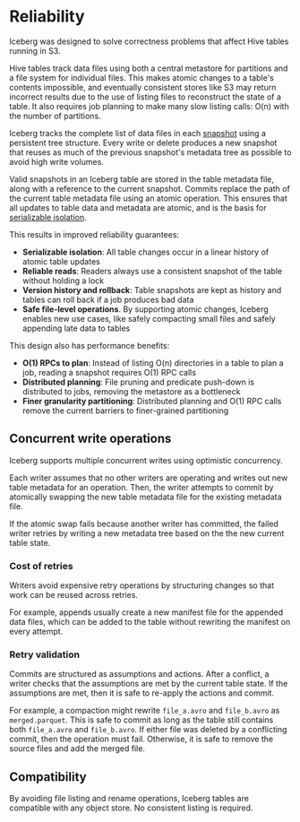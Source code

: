 <!--
 - Licensed to the Apache Software Foundation (ASF) under one or more
 - contributor license agreements.  See the NOTICE file distributed with
 - this work for additional information regarding copyright ownership.
 - The ASF licenses this file to You under the Apache License, Version 2.0
 - (the "License"); you may not use this file except in compliance with
 - the License.  You may obtain a copy of the License at
 -
 -   http://www.apache.org/licenses/LICENSE-2.0
 -
 - Unless required by applicable law or agreed to in writing, software
 - distributed under the License is distributed on an "AS IS" BASIS,
 - WITHOUT WARRANTIES OR CONDITIONS OF ANY KIND, either express or implied.
 - See the License for the specific language governing permissions and
 - limitations under the License.
 -->

# Reliability

Iceberg was designed to solve correctness problems that affect Hive tables running in S3.

Hive tables track data files using both a central metastore for partitions and a file system for individual files. This makes atomic changes to a table's contents impossible, and eventually consistent stores like S3 may return incorrect results due to the use of listing files to reconstruct the state of a table. It also requires job planning to make many slow listing calls: O(n) with the number of partitions.

Iceberg tracks the complete list of data files in each [snapshot](../terms#snapshot) using a persistent tree structure. Every write or delete produces a new snapshot that reuses as much of the previous snapshot's metadata tree as possible to avoid high write volumes.

Valid snapshots in an Iceberg table are stored in the table metadata file, along with a reference to the current snapshot. Commits replace the path of the current table metadata file using an atomic operation. This ensures that all updates to table data and metadata are atomic, and is the basis for [serializable isolation](https://en.wikipedia.org/wiki/Isolation_(database_systems)#Serializable).

This results in improved reliability guarantees:

* **Serializable isolation**: All table changes occur in a linear history of atomic table updates
* **Reliable reads**: Readers always use a consistent snapshot of the table without holding a lock
* **Version history and rollback**: Table snapshots are kept as history and tables can roll back if a job produces bad data
* **Safe file-level operations**. By supporting atomic changes, Iceberg enables new use cases, like safely compacting small files and safely appending late data to tables

This design also has performance benefits:

* **O(1) RPCs to plan**: Instead of listing O(n) directories in a table to plan a job, reading a snapshot requires O(1) RPC calls
* **Distributed planning**: File pruning and predicate push-down is distributed to jobs, removing the metastore as a bottleneck
* **Finer granularity partitioning**: Distributed planning and O(1) RPC calls remove the current barriers to finer-grained partitioning


## Concurrent write operations

Iceberg supports multiple concurrent writes using optimistic concurrency.

Each writer assumes that no other writers are operating and writes out new table metadata for an operation. Then, the writer attempts to commit by atomically swapping the new table metadata file for the existing metadata file.

If the atomic swap fails because another writer has committed, the failed writer retries by writing a new metadata tree based on the the new current table state.

### Cost of retries

Writers avoid expensive retry operations by structuring changes so that work can be reused across retries.

For example, appends usually create a new manifest file for the appended data files, which can be added to the table without rewriting the manifest on every attempt.

### Retry validation

Commits are structured as assumptions and actions. After a conflict, a writer checks that the assumptions are met by the current table state. If the assumptions are met, then it is safe to re-apply the actions and commit.

For example, a compaction might rewrite `file_a.avro` and `file_b.avro` as `merged.parquet`. This is safe to commit as long as the table still contains both `file_a.avro` and `file_b.avro`. If either file was deleted by a conflicting commit, then the operation must fail. Otherwise, it is safe to remove the source files and add the merged file.


## Compatibility

By avoiding file listing and rename operations, Iceberg tables are compatible with any object store. No consistent listing is required.

